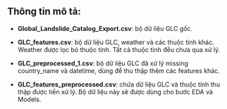 ## Thông tin mô tả:
* **Global_Landslide_Catalog_Export.csv**: bộ dữ liệu GLC gốc.

* **GLC_features.csv**: bộ dữ liệu GLC, weather và các thuộc tính khác. Weather được lọc bỏ thuộc tính. Tất cả thuộc tính đều chưa qua xử lý.

* **GLC_preprocessed_1.csv**: bộ dữ liệu GLC đã xử lý missing country_name và datetime, dùng để thu thập thêm các features khác.
    
* **GLC_features_preprocessed.csv**: chứa dữ liệu GLC và thuộc tính thu thập được tiền xử lý. Bộ dữ liệu này sẽ được dùng cho bước EDA và Models.

